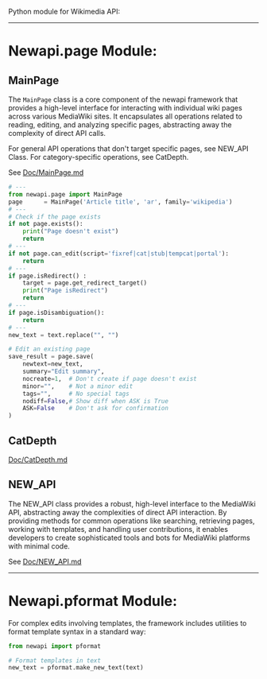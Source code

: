 Python module for Wikimedia API:

----
# Newapi.page Module:

## MainPage

The ````MainPage```` class is a core component of the newapi framework that provides a high-level interface for interacting with individual wiki pages across various MediaWiki sites. It encapsulates all operations related to reading, editing, and analyzing specific pages, abstracting away the complexity of direct API calls.

For general API operations that don't target specific pages, see NEW_API Class. For category-specific operations, see CatDepth.

See [Doc/MainPage.md](Doc/MainPage.md)

```` python
# ---
from newapi.page import MainPage
page      = MainPage('Article title', 'ar', family='wikipedia')
# ---
# Check if the page exists
if not page.exists():
    print("Page doesn't exist")
    return
# ---
if not page.can_edit(script='fixref|cat|stub|tempcat|portal'):
    return
# ---
if page.isRedirect() :
    target = page.get_redirect_target()
    print("Page isRedirect")
    return
# ---
if page.isDisambiguation():
    return
# ---
new_text = text.replace("", "")

# Edit an existing page
save_result = page.save(
    newtext=new_text,
    summary="Edit summary",
    nocreate=1,  # Don't create if page doesn't exist
    minor="",    # Not a minor edit
    tags="",     # No special tags
    nodiff=False,# Show diff when ASK is True
    ASK=False    # Don't ask for confirmation
)

````

## CatDepth

[Doc/CatDepth.md](Doc/CatDepth.md)


## NEW_API
The NEW_API class provides a robust, high-level interface to the MediaWiki API, abstracting away the complexities of direct API interaction. By providing methods for common operations like searching, retrieving pages, working with templates, and handling user contributions, it enables developers to create sophisticated tools and bots for MediaWiki platforms with minimal code.

See [Doc/NEW_API.md](Doc/NEW_API.md)

----
# Newapi.pformat Module:
For complex edits involving templates, the framework includes utilities to format template syntax in a standard way:

```` python
from newapi import pformat

# Format templates in text
new_text = pformat.make_new_text(text)
````
